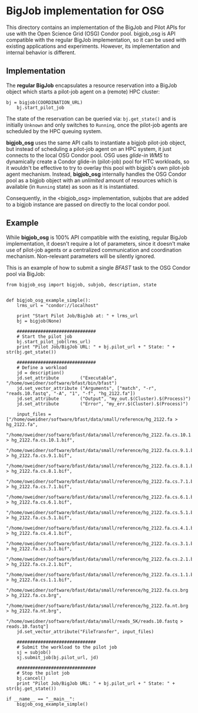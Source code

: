 BigJob implementation for OSG
=============================

This directory contains an implementation of the BigJob and Pilot APIs for use with the Open Science Grid (OSG) Condor pool. bigjob_osg is API compatible with the regular BigJob implementation, so it can be used with existing applications and experiments. However, its implementation and internal behavior is different.

Implementation
--------------

The <b>regular BigJob</b> encapsulates a resource reservation into a BigJob object which starts a pilot-job agent on a (remote) HPC cluster:

```
bj = bigjob(COORDINATION_URL)
    bj.start_pilot_job
```

The state of the reservation can be queried via: ```bj.get_state()``` and is initially ```Unknown``` and only switches to ```Running```, once the pilot-job agents are scheduled by the HPC queuing system.

<b>bigjob_osg</b> uses the same API calls to instantiate a bigjob pilot-job object, but instead of scheduling a pilot-job agent on an HPC system, it just connects to the local OSG Condor pool. OSG uses <i>glide-in WMS</i> to dynamically create a Condor glide-in (pilot-job) pool for HTC workloads, so it wouldn't be effective to try to overlay this pool with bigjob's own pilot-job agent mechanism. Instead, <b>bigjob_osg</b> internally handles the OSG Condor pool as a bigjob object with an <i>unlimited</i> amount of resources which is available (in ```Running``` state) as soon as it is instantiated.

Consequently, in the <bigjob_osg> implementation, subjobs that are added to a bigjob instance are passed on directly to the local condor pool.

Example
-------

While <b>bigjob_osg</b> is 100% API compatible with the existing, regular BigJob implementation, it doesn't require a lot of parameters, since it doesn't make use of pilot-job agents or a centralized communication and coordination mechanism. Non-relevant parameters will be silently ignored. 

This is an example of how to submit a single <i>BFAST</i> task to the OSG Condor pool via BigJob:

```
from bigjob_osg import bigjob, subjob, description, state


def bigjob_osg_example_simple():
    lrms_url = "condor://localhost"

    print "Start Pilot Job/BigJob at: " + lrms_url
    bj = bigjob(None)

    ##############################
    # Start the pilot job 
    bj.start_pilot_job(lrms_url)
    print "Pilot Job/BigJob URL: " + bj.pilot_url + " State: " + str(bj.get_state())

    ##############################
    # Define a workload
    jd = description()
    jd.set_attribute        ("Executable", "/home/oweidner/software/bfast/bin/bfast")
    jd.set_vector_attribute ("Arguments", ["match", "-r", "reads.10.fastq", "-A", "1", "-f", "hg_2122.fa"])
    jd.set_attribute        ("Output", "my_out.$(Cluster).$(Process)")
    jd.set_attribute        ("Error", "my_err.$(Cluster).$(Process)")
    
    input_files = ["/home/oweidner/software/bfast/data/small/reference/hg_2122.fa > hg_2122.fa",
      "/home/oweidner/software/bfast/data/small/reference/hg_2122.fa.cs.10.1.bif > hg_2122.fa.cs.10.1.bif",
      "/home/oweidner/software/bfast/data/small/reference/hg_2122.fa.cs.9.1.bif > hg_2122.fa.cs.9.1.bif",
      "/home/oweidner/software/bfast/data/small/reference/hg_2122.fa.cs.8.1.bif > hg_2122.fa.cs.8.1.bif",
      "/home/oweidner/software/bfast/data/small/reference/hg_2122.fa.cs.7.1.bif > hg_2122.fa.cs.7.1.bif",
      "/home/oweidner/software/bfast/data/small/reference/hg_2122.fa.cs.6.1.bif > hg_2122.fa.cs.6.1.bif",
      "/home/oweidner/software/bfast/data/small/reference/hg_2122.fa.cs.5.1.bif > hg_2122.fa.cs.5.1.bif",
      "/home/oweidner/software/bfast/data/small/reference/hg_2122.fa.cs.4.1.bif > hg_2122.fa.cs.4.1.bif",
      "/home/oweidner/software/bfast/data/small/reference/hg_2122.fa.cs.3.1.bif > hg_2122.fa.cs.3.1.bif",
      "/home/oweidner/software/bfast/data/small/reference/hg_2122.fa.cs.2.1.bif > hg_2122.fa.cs.2.1.bif",
      "/home/oweidner/software/bfast/data/small/reference/hg_2122.fa.cs.1.1.bif > hg_2122.fa.cs.1.1.bif",
      "/home/oweidner/software/bfast/data/small/reference/hg_2122.fa.cs.brg > hg_2122.fa.cs.brg",
      "/home/oweidner/software/bfast/data/small/reference/hg_2122.fa.nt.brg > hg_2122.fa.nt.brg",
      "/home/oweidner/software/bfast/data/small/reads_5K/reads.10.fastq > reads.10.fastq"]
    jd.set_vector_attribute("FileTransfer", input_files)

    ##############################
    # Submit the workload to the pilot job
    sj = subjob()
    sj.submit_job(bj.pilot_url, jd)

    ##############################
    # Stop the pilot job 
    bj.cancel()
    print "Pilot Job/BigJob URL: " + bj.pilot_url + " State: " + str(bj.get_state())

if __name__ == "__main__":
    bigjob_osg_example_simple()
```